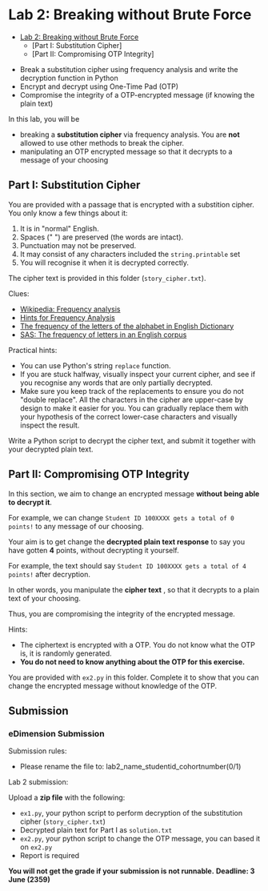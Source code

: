 # Lab 2: Breaking without Brute Force

- [Lab 2: Breaking without Brute Force](#lab-2-breaking-without-brute-force)
  - [Part I: Substitution Cipher]
  - [Part II: Compromising OTP Integrity]

* Break a substitution cipher using frequency analysis and write the decryption function in Python
* Encrypt and decrypt using One-Time Pad (OTP)
* Compromise the integrity of a OTP-encrypted message (if knowing the plain text)

In this lab, you will be

* breaking a **substitution cipher** via frequency analysis. You are **not** allowed to use other methods to break the cipher. 
* manipulating an OTP encrypted message so that it decrypts to a message of your choosing

## Part I: Substitution Cipher

You are provided with a passage that is encrypted with a substition cipher. You only know a few things about it:

1. It is in "normal" English.
2. Spaces (" ") are preserved (the words are intact).
3. Punctuation may not be preserved.
4. It may consist of any characters included the `string.printable` set
5. You will recognise it when it is decrypted correctly.

The cipher text is provided in this folder (`story_cipher.txt`). 

Clues:

* [Wikipedia: Frequency analysis](https://en.wikipedia.org/wiki/Frequency_analysis)
* [Hints for Frequency Analysis](http://www.thiagi.com/instructional-puzzles-original/2015/2/13/cryptograms)
* [The frequency of the letters of the alphabet in English Dictionary](https://www3.nd.edu/~busiforc/handouts/cryptography/letterfrequencies.html)
* [SAS: The frequency of letters in an English corpus](https://blogs.sas.com/content/iml/2014/09/19/frequency-of-letters.html)

Practical hints:

* You can use Python's string `replace` function.
* If you are stuck halfway, visually inspect your current cipher, and see if you recognise any words that are only partially decrypted.
* Make sure you keep track of the replacements to ensure you do not "double replace". All the characters in the cipher are upper-case by design to make it easier for you. You can gradually replace them with your hypothesis of the correct lower-case characters and visually inspect the result.

Write a Python script to decrypt the cipher text, and submit it together with your decrypted plain text.

## Part II: Compromising OTP Integrity

In this section, we aim to change an encrypted message **without being able to decrypt it**. 

For example, we can change `Student ID 100XXXX gets a total of 0 points!` to any message of our choosing.

Your aim is to get change the **decrypted plain text response** to say you have gotten **4** points, without decrypting it yourself. 

For example, the text should say `Student ID 100XXXX gets a total of 4 points!` after decryption.

In other words, you manipulate the **cipher text** , so that it decrypts to a plain text of your choosing.

Thus, you are compromising the integrity of the encrypted message. 

Hints:

* The ciphertext is encrypted with a OTP. You do not know what the OTP is, it is randomly generated. 
* **You do not need to know anything about the OTP for this exercise.**

You are provided with `ex2.py` in this folder. Complete it to show that you can change the encrypted message without knowledge of the OTP.

## Submission

### eDimension Submission

Submission rules:

* Please rename the file to: lab2_name_studentid_cohortnumber(0/1)

Lab 2 submission:

Upload a **zip file** with the following:

* `ex1.py`, your python script to perform decryption of the substitution cipher (`story_cipher.txt`)
* Decrypted plain text for Part I as `solution.txt`
* `ex2.py`, your python script to change the OTP message, you can based it on `ex2.py`
* Report is required

**You will not get the grade if your submission is not runnable.**
**Deadline: 3 June (2359)**
